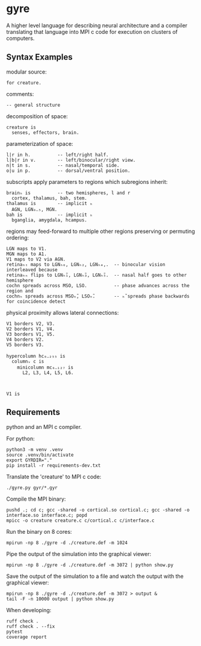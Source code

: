 # gyre
A higher level language for describing neural architecture and a compiler translating that language into MPI c code for execution on clusters of computers.

## Syntax Examples

modular source:
```
for creature.
``` 

comments:
```
-- general structure
```

decomposition of space:
```
creature is
  senses, effectors, brain.
```

parameterization of space:
```
l|r in h.          -- left/right half.
l|b|r in v.        -- left/binocular/right view.
n|t in s.          -- nasal/temporal side.
o|u in p.          -- dorsal/ventral position.
```

subscripts apply parameters to regions which subregions inherit:
```
brainₕ is          -- two hemispheres, l and r
  cortex, thalamus, bah, stem.
thalamus is        -- implicit ₕ
  AGN, LGN₀‥₅, MGN. 
bah is             -- implicit ₕ
  bganglia, amygdala, hcampus.
```

regions may feed-forward to multiple other regions preserving or permuting ordering:
```
LGN maps to V1.
MGN maps to A1.
V1 maps to V2 via AGN.
retinaₕₜ maps to LGNₕ₀, LGNₕ₂, LGNₕ₄,.  -- binocular vision interleaved because
retinaₕₙ flips to LGNₕ̃₁, LGNₕ̃₃, LGNₕ̃₅.  -- nasal half goes to other hemisphere
cochn spreads across MSO, LSO.          -- phase advances across the region and
cochnₕ spreads across MSOₕ̃, LSOₕ̃.       -- ₕ̃ spreads phase backwards for coincidence detect
```

physical proximity allows lateral connections:
```
V1 borders V2, V3.
V2 borders V1, V4.
V3 borders V1, V5.
V4 borders V2.
V5 borders V3.
```


```
hypercolumn hc₀‥₂₅₅ is
  columnᵥ c is
    minicolumn mc₀‥₁₂₇ is
      L2, L3, L4, L5, L6.



V1 is
```


## Requirements 

python and an MPI c compiler.

For python:
```
python3 -m venv .venv
source .venv/bin/activate
export GYRDIR="."
pip install -r requirements-dev.txt
```

Translate the 'creature' to MPI c code:
```
./gyre.py gyr/*.gyr
```

Compile the MPI binary:
```
pushd .; cd c; gcc -shared -o cortical.so cortical.c; gcc -shared -o interface.so interface.c; popd
mpicc -o creature creature.c c/cortical.c c/interface.c
```

Run the binary on 8 cores:
```
mpirun -np 8 ./gyre -d ./creature.def -m 1024
```

Pipe the output of the simulation into the graphical viewer:
```
mpirun -np 8 ./gyre -d ./creature.def -m 3072 | python show.py
```

Save the output of the simulation to a file and watch the output with the graphical viewer:
```
mpirun -np 8 ./gyre -d ./creature.def -m 3072 > output &      
tail -F -n 10000 output | python show.py
```

When developing:
```
ruff check .
ruff check . --fix
pytest
coverage report
```

